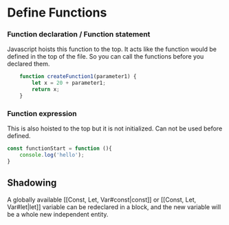 # Define Functions
### Function declaration / Function statement
Javascript hoists this function to the top. It acts like the function would be defined in the top of the file. So you can call the functions before you declared them. 
```js
	function createFunction1(parameter1) {
	    let x = 20 + parameter1;
	    return x;
	}
```

### Function expression 
This is also hoisted to the top but it is not initialized. Can not be used before defined. 
```js
const functionStart = function (){
	console.log('hello');
}
```

## Shadowing
A globally available [[Const, Let, Var#const|const]] or [[Const, Let, Var#let|let]] variable can be redeclared in a block, and the new variable will be a whole new independent entity. 